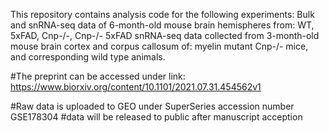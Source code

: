 This repository contains analysis code for the following experiments:
Bulk and snRNA-seq data of 6-month-old mouse brain hemispheres from: WT, 5xFAD, Cnp-/-, Cnp-/- 5xFAD
snRNA-seq data collected from 3-month-old mouse brain cortex and corpus callosum of: myelin mutant Cnp-/- mice, and corresponding wild type animals.

#The preprint can be accessed under link: https://www.biorxiv.org/content/10.1101/2021.07.31.454562v1

#Raw data is uploaded to GEO under SuperSeries accession number GSE178304
#data will be released to public after manuscript acception
